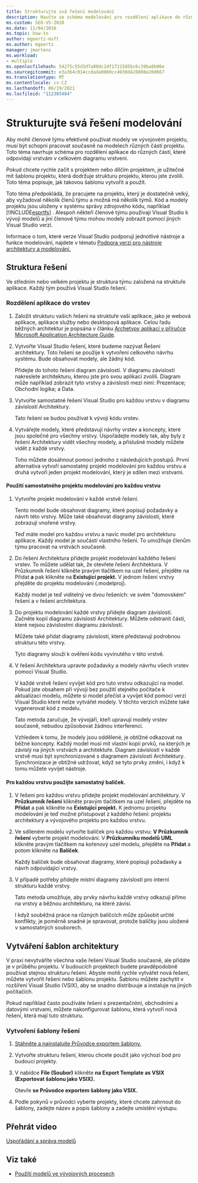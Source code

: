 ```yaml
---
title: Strukturujte svá řešení modelování
description: Naučte se schéma modelování pro rozdělení aplikace do různých částí, které odpovídají vrstvám v celkovém diagramu vrstvení.
ms.custom: SEO-VS-2020
ms.date: 11/04/2016
ms.topic: how-to
author: mgoertz-msft
ms.author: mgoertz
manager: jmartens
ms.workload:
- multiple
ms.openlocfilehash: 54275c55d3d7a80dc2df1721585bc6c39ba8b06e
ms.sourcegitcommit: e3a364c014ccdada0860cc4930d428808e20d667
ms.translationtype: MT
ms.contentlocale: cs-CZ
ms.lasthandoff: 06/19/2021
ms.locfileid: "112385484"
---
```

# <a name="structure-your-modeling-solution"></a>Strukturujte svá řešení modelování

Aby mohli členové týmu efektivně používat modely ve vývojovém projektu, musí být schopni pracovat současně na modelech různých částí projektu. Toto téma navrhuje schéma pro rozdělení aplikace do různých částí, které odpovídají vrstvám v celkovém diagramu vrstvení.

Pokud chcete rychle začít s projektem nebo dílčím projektem, je užitečné mít šablonu projektu, která dodržuje strukturu projektu, kterou jste zvolili. Toto téma popisuje, jak takovou šablonu vytvořit a použít.

Toto téma předpokládá, že pracujete na projektu, který je dostatečně velký, aby vyžadoval několik členů týmu a možná má několik týmů. Kód a modely projektu jsou uloženy v systému správy zdrojového kódu, například [!INCLUDE[esprtfs](../code-quality/includes/esprtfs_md.md)] . Alespoň někteří členové týmu používají Visual Studio k vývoji modelů a jiní členové týmu mohou modely zobrazit pomocí jiných Visual Studio verzí.

Informace o tom, které verze Visual Studio podporují jednotlivé nástroje a funkce modelování, najdete v tématu [Podpora verzí pro nástroje architektury a modelování.](../modeling/analyze-and-model-your-architecture.md#VersionSupport)

## <a name="solution-structure"></a>Struktura řešení

Ve středním nebo velkém projektu je struktura týmu založená na struktuře aplikace. Každý tým používá Visual Studio řešení.

### <a name="to-divide-an-application-into-layers"></a>Rozdělení aplikace do vrstev

1. Založit strukturu vašich řešení na struktuře vaší aplikace, jako je webová aplikace, aplikace služby nebo desktopová aplikace. Celou řadu běžných architektur je popsána v článku [Archetypy aplikací v příručce Microsoft Application Architecture Guide](/previous-versions/msp-n-p/ee658107(v=pandp.10)).

2. Vytvořte Visual Studio řešení, které budeme nazývat Řešení architektury. Toto řešení se použije k vytvoření celkového návrhu systému. Bude obsahovat modely, ale žádný kód.

   Přidejte do tohoto řešení diagram závislostí. V diagramu závislostí nakreslete architekturu, kterou jste pro svou aplikaci zvolili. Diagram může například zobrazit tyto vrstvy a závislosti mezi nimi: Prezentace; Obchodní logika; a Data.

4. Vytvořte samostatné řešení Visual Studio pro každou vrstvu v diagramu závislostí Architektury.

   Tato řešení se budou používat k vývoji kódu vrstev.

5. Vytvářejte modely, které představují návrhy vrstev a koncepty, které jsou společné pro všechny vrstvy. Uspořádejte modely tak, aby byly z řešení Architektury vidět všechny modely, a příslušné modely můžete vidět z každé vrstvy.

   Toho můžete dosáhnout pomocí jednoho z následujících postupů. První alternativa vytvoří samostatný projekt modelování pro každou vrstvu a druhá vytvoří jeden projekt modelování, který je sdílen mezi vrstvami.

#### <a name="use-a-separate-modeling-project-for-each-layer"></a>Použití samostatného projektu modelování pro každou vrstvu

1. Vytvořte projekt modelování v každé vrstvě řešení.

   Tento model bude obsahovat diagramy, které popisují požadavky a návrh této vrstvy. Může také obsahovat diagramy závislostí, které zobrazují vnořené vrstvy.

   Teď máte model pro každou vrstvu a navíc model pro architekturu aplikace. Každý model je součástí vlastního řešení. To umožňuje členům týmu pracovat na vrstvách současně.

2. Do řešení Architektura přidejte projekt modelování každého řešení vrstev. To můžete udělat tak, že otevřete řešení Architektura. V Průzkumník řešení klikněte pravým tlačítkem na uzel řešení, přejděte na Přidat **a** pak klikněte na **Existující projekt.** V jednom řešení vrstvy přejděte do projektu modelování (.modelproj).

   Každý model je teď viditelný ve dvou řešeních: ve svém "domovském" řešení a v řešení architektura.

3. Do projektu modelování každé vrstvy přidejte diagram závislostí. Začněte kopií diagramu závislostí Architektury. Můžete odstranit části, které nejsou závislostmi diagramu závislostí.

   Můžete také přidat diagramy závislostí, které představují podrobnou strukturu této vrstvy.

   Tyto diagramy slouží k ověření kódu vyvinutého v této vrstvě.

4. V řešení Architektura upravte požadavky a modely návrhu všech vrstev pomocí Visual Studio.

   V každé vrstvě řešení vyvíjet kód pro tuto vrstvu odkazující na model. Pokud jste obsahem při vývoji bez použití stejného počítače k aktualizaci modelu, můžete si model přečíst a vyvíjet kód pomocí verzí Visual Studio které nelze vytvářet modely. V těchto verzích můžete také vygenerovat kód z modelu.

   Tato metoda zaručuje, že vývojáři, kteří upravují modely vrstev současně, nebudou způsobovat žádnou interferenci.

   Vzhledem k tomu, že modely jsou oddělené, je obtížné odkazovat na běžné koncepty. Každý model musí mít vlastní kopii prvků, na kterých je závislý na jiných vrstvách a architektuře. Diagram závislostí v každé vrstvě musí být synchronizované s diagramem závislostí Architektury. Synchronizace je obtížné udržovat, když se tyto prvky změní, i když k tomu můžete vyvíjet nástroje.

#### <a name="use-a-separate-package-for-each-layer"></a>Pro každou vrstvu použijte samostatný balíček.

1. V řešení pro každou vrstvu přidejte projekt modelování architektury. V **Průzkumník řešení** klikněte pravým tlačítkem na uzel řešení, přejděte na **Přidat** a pak klikněte na **Existující projekt.** K jednomu projektu modelování je teď možné přistupovat z každého řešení: projektu architektury a vývojového projektu pro každou vrstvu.

2. Ve sdíleném modelu vytvořte balíček pro každou vrstvu: **V Průzkumník řešení** vyberte projekt modelování. V **Průzkumníku modelů UML** klikněte pravým tlačítkem na kořenový uzel modelu, přejděte na **Přidat** a potom klikněte na **Balíček**.

   Každý balíček bude obsahovat diagramy, které popisují požadavky a návrh odpovídající vrstvy.

3. V případě potřeby přidejte místní diagramy závislostí pro interní strukturu každé vrstvy.

   Tato metoda umožňuje, aby prvky návrhu každé vrstvy odkazují přímo na vrstvy a běžnou architekturu, na které závisí.

   I když souběžná práce na různých balíčcích může způsobit určité konflikty, je poměrně snadné je spravovat, protože balíčky jsou uložené v samostatných souborech.

## <a name="create-architecture-templates"></a>Vytváření šablon architektury

V praxi nevytváříte všechna vaše řešení Visual Studio současně, ale přidáte je v průběhu projektu. V budoucích projektech budete pravděpodobně používat stejnou strukturu řešení. Abyste mohli rychle vytvářet nová řešení, můžete vytvořit řešení nebo šablonu projektu. Šablonu můžete zachytit v rozšíření Visual Studio (VSIX), aby se snadno distribuuje a instaluje na jiných počítačích.

Pokud například často používáte řešení s prezentačními, obchodními a datovými vrstvami, můžete nakonfigurovat šablonu, která vytvoří nová řešení, která mají tuto strukturu.

### <a name="to-create-a-solution-template"></a>Vytvoření šablony řešení

1. [Stáhněte a nainstalujte Průvodce exportem šablony.](https://marketplace.visualstudio.com/items?itemName=VisualStudioProductTeam.ExportTemplateWizard)

2. Vytvořte strukturu řešení, kterou chcete použít jako výchozí bod pro budoucí projekty.

3. V nabídce **File (Soubor)** klikněte **na Export Template as VSIX (Exportovat šablonu jako VSIX).**

   Otevře **se Průvodce exportem šablony jako VSIX.**

4. Podle pokynů v průvodci vyberte projekty, které chcete zahrnout do šablony, zadejte název a popis šablony a zadejte umístění výstupu.

## <a name="watch-a-video"></a>Přehrát video

[Uspořádání a správa modelů](https://channel9.msdn.com/blogs/clinted/uml-with-vs-2010-part-9-organizing-and-managing-your-models)

## <a name="see-also"></a>Viz také

- [Použití modelů ve vývojových procesech](../modeling/use-models-in-your-development-process.md)
